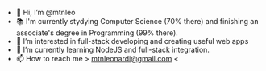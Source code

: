 - 👋 Hi, I’m @mtnleo
- 📚 I'm currently stydying Computer Science (70% there) and finishing an associate's degree in Programming (99% there).
- 👀 I’m interested in full-stack developing and creating useful web apps
- 🌱 I’m currently learning NodeJS and full-stack integration.
- 📫 How to reach me > mtnleonardi@gmail.com <

